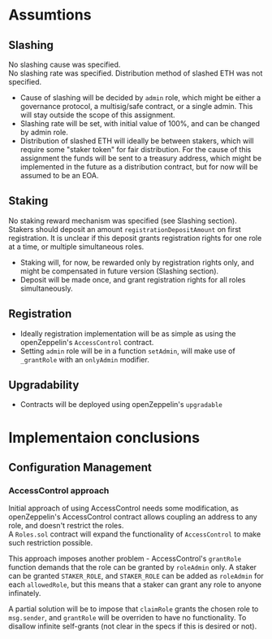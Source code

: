 # Assumtions

## Slashing
No slashing cause was specified.  
No slashing rate was specified.
Distribution method of slashed ETH was not specified.

- Cause of slashing will be decided by `admin` role, which might be either a governance protocol, a multisig/safe contract, or a single admin. This will stay outside the scope of this assignment.
- Slashing rate will be set, with initial value of 100%, and can be changed by admin role.
- Distribution of slashed ETH will ideally be between stakers, which will require some "staker token" for fair distribution. For the cause of this assignment the funds will be sent to a treasury address, which might be implemented in the future as a distribution contract, but for now will be assumed to be an EOA.

## Staking
No staking reward mechanism was specified (see Slashing section).  
Stakers should deposit an amount `registrationDepositAmount` on first registration. It is unclear if this deposit grants registration rights for one role at a time, or multiple simultaneous roles.

- Staking will, for now, be rewarded only by registration rights only, and might be compensated in future version (Slashing section).  
- Deposit will be made once, and grant registration rights for all roles simultaneously.

## Registration
- Ideally registration implementation will be as simple as using the openZeppelin's `AccessControl` contract.
- Setting `admin` role will be in a function `setAdmin`, will make use of `_grantRole` with an `onlyAdmin` modifier.

## Upgradability
- Contracts will be deployed using openZeppelin's `upgradable`


# Implementaion conclusions

## Configuration Management

### AccessControl approach

Initial approach of using AccessControl needs some modification, as openZeppelin's AccessControl contract allows coupling an address to any role, and doesn't restrict the roles.  
A `Roles.sol` contract will expand the functionality of `AccessControl` to make such restriction possible.

This approach imposes another problem - AccessControl's `grantRole` function demands that the role can be granted by `roleAdmin` only.
A staker can be granted `STAKER_ROLE`, and `STAKER_ROLE` can be added as `roleAdmin` for each `allowedRole`, but this means that a staker can grant any role to anyone infinately.

A partial solution will be to impose that `claimRole` grants the chosen role to `msg.sender`, and `grantRole` will be overriden to have no functionality. To disallow infinite self-grants (not clear in the specs if this is desired or not).
